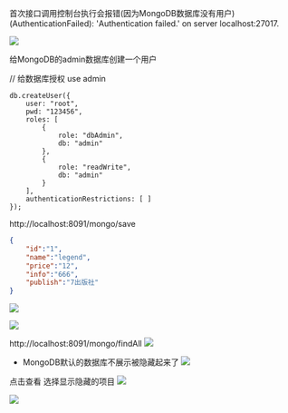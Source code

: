 首次接口调用控制台执行会报错(因为MongoDB数据库没有用户)
(AuthenticationFailed): 'Authentication failed.' on server localhost:27017.

![](https://img2020.cnblogs.com/blog/1231979/202010/1231979-20201029211023561-2041673590.png)

给MongoDB的admin数据库创建一个用户

// 给数据库授权
use admin

```
db.createUser({
    user: "root",
    pwd: "123456",
    roles: [
        {
            role: "dbAdmin",
            db: "admin"
        },
        {
            role: "readWrite",
            db: "admin"
        }
    ],
    authenticationRestrictions: [ ]
});

```



http://localhost:8091/mongo/save
```json
{
	"id":"1",
	"name":"legend",
	"price":"12",
	"info":"666",
	"publish":"7出版社"
}
```

![](https://img2020.cnblogs.com/blog/1231979/202010/1231979-20201029210844698-152131424.png)

![](https://img2020.cnblogs.com/blog/1231979/202010/1231979-20201029210952926-400435937.png)




http://localhost:8091/mongo/findAll
![](https://img2020.cnblogs.com/blog/1231979/202010/1231979-20201029212747308-1150140498.png)



- MongoDB默认的数据库不展示被隐藏起来了
![](https://img2020.cnblogs.com/blog/1231979/202010/1231979-20201029212029359-442883292.png)

点击查看 选择显示隐藏的项目
![](https://img2020.cnblogs.com/blog/1231979/202010/1231979-20201029212248106-714947441.png)

![](https://img2020.cnblogs.com/blog/1231979/202010/1231979-20201029212307394-683554336.png)



